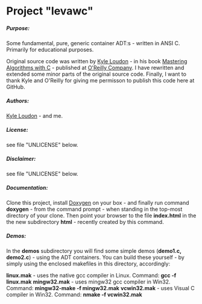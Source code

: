 Project "levawc"
====
 
<h5>Purpose:</h5> Some fundamental, pure, generic container ADT:s - written in ANSI C. Primarily for educational purposes. 

Original source code was written by <a href="http://www.kyleloudon.com/">Kyle Loudon</a> - in his book <a href="http://shop.oreilly.com/product/9781565924536.do">Mastering Algorithms with C</a> - published at <a href="http://www.oreilly.com">O'Reilly Company</a>. I have rewritten and extended some minor parts of the original source code. Finally, I want to thank Kyle and O'Reilly for giving me permisson to publish this code here at GitHub.

<h5>Authors:</h5> <a href="http://www.kyleloudon.com/">Kyle Loudon</a> - and me.

<h5>License:</h5> see file "UNLICENSE" below.

<h5>Disclaimer:</h5> see file "UNLICENSE" below.

<h5>Documentation:</h5> Clone this project, install <a href="http://www.stack.nl/~dimitri/doxygen/">Doxygen</a> on your box - and finally run command <b>doxygen</b> - from the command prompt - when standing in the top-most directory of your clone. Then point your browser to the file <b>index.html</b> in the the new subdirectory  <b>html</b> - recently created by this command.

<h5>Demos:</h5> In the <b>demos</b> subdirectory you will find some simple demos (<b>demo1.c, demo2.c</b>) - using the ADT containers. You can build these yourself - by simply using the enclosed makefiles in this directory, accordingly:

<b>linux.mak</b> - uses the native gcc compiler in Linux. Command: <b>gcc -f linux.mak</b>
<b>mingw32.mak</b> - uses mingw32 gcc compiler in Win32. Command: <b>mingw32-make -f mingw32.mak</b>
<b>vcwin32.mak</b> - uses Visual C compiler in Win32. Command: <b>nmake -f vcwin32.mak</b>
